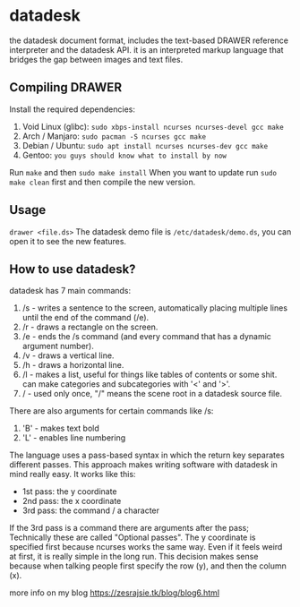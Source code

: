 # datadesk
the datadesk document format, includes the text-based DRAWER reference interpreter and the datadesk API.
it is an interpreted markup language that bridges the gap between images and text files.

## Compiling DRAWER

Install the required dependencies:
1. Void Linux (glibc): `sudo xbps-install ncurses ncurses-devel gcc make`
2. Arch / Manjaro:     `sudo pacman -S ncurses gcc make`
3. Debian / Ubuntu:    `sudo apt install ncurses ncurses-dev gcc make`
4. Gentoo:             `you guys should know what to install by now`

Run `make` and then `sudo make install`
When you want to update run `sudo make clean` first and then compile the new version.

## Usage

`drawer <file.ds>`
The datadesk demo file is `/etc/datadesk/demo.ds`, you can open it to see the new features.

## How to use datadesk?

datadesk has 7 main commands:

1. /s - writes a sentence to the screen, automatically placing multiple lines until the end of the command (/e).
2. /r - draws a rectangle on the screen.
3. /e - ends the /s command (and every command that has a dynamic argument number).
4. /v - draws a vertical line.
5. /h - draws a horizontal line.
6. /l - makes a list, useful for things like tables of contents or some shit. can make categories and subcategories with '<' and '>'.
7. /  - used only once, "/" means the scene root in a datadesk source file.

There are also arguments for certain commands like /s:

1. 'B' - makes text bold
2. 'L' - enables line numbering

The language uses a pass-based syntax in which the return key separates different passes.
This approach makes writing software with datadesk in mind really easy.
It works like this:

- 1st pass: the y coordinate
- 2nd pass: the x coordinate
- 3rd pass: the command / a character

If the 3rd pass is a command there are arguments after the pass; Technically these are called "Optional passes".
The y coordinate is specified first because ncurses works the same way.
Even if it feels weird at first, it is really simple in the long run.
This decision makes sense because when talking people first specify the row (y), and then the column (x).

more info on my blog https://zesrajsie.tk/blog/blog6.html
